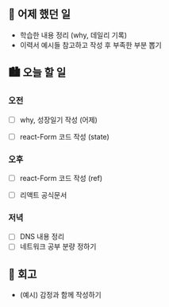 ## 🌃 어제 했던 일

- 학습한 내용 정리 (why, 데일리 기록)
- 이력서 예시들 참고하고 작성 후 부족한 부분 뽑기

## 🏙️ 오늘 할 일

### 오전

- [ ] why, 성장일기 작성 (어제)
- [ ] react-Form 코드 작성 (state)


### 오후
- [ ] react-Form 코드 작성 (ref)
- [ ] 리액트 공식문서


### 저녁

- [ ] DNS 내용 정리
- [ ] 네트워크 공부 분량 정하기

## 🌆 회고
- (예시) 감정과 함께 작성하기